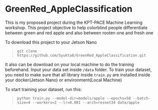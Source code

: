 # GreenRed_AppleClassification
This is my proposed project during the KPT-PACE Machine Learning workshop. This project objective to help colorblind people differentiate between green and red apple and also between rooten one and fresh one

To download this project to your Jetson Nano
>`git clone https://github.com/Syukta8/GreenRed_AppleClassification.git`

It also can be download on your local machine to do the training beforehand. Input your data set inside `/data` folder.
To train your dataset, you need to make sure that all library inside `train.py` are installed inside your docker(Jetson Nano) or environment(Local Machine)

To start training your dataset, run this:
>`python train.py --model-dir=models/apple --epochs=50 --batch-size=4 --workers=2 --lr=0.001 --arch=resnet34 data/apple`
